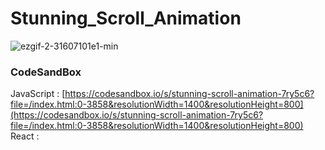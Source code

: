 # Stunning_Scroll_Animation

![ezgif-2-31607101e1-min](https://github.com/webtutorialsw/scroll_images/assets/115155803/fc8f967c-5841-449f-b3ad-0c8a16cb93c2)

### CodeSandBox

JavaScript : [https://codesandbox.io/s/stunning-scroll-animation-7ry5c6?file=/index.html:0-3858&resolutionWidth=1400&resolutionHeight=800](https://codesandbox.io/s/stunning-scroll-animation-7ry5c6?file=/index.html:0-3858&resolutionWidth=1400&resolutionHeight=800) \
React : []()
